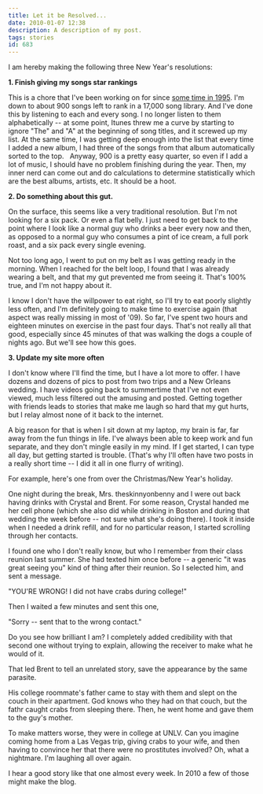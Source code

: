 ```yaml
---
title: Let it be Resolved...
date: 2010-01-07 12:38
description: A description of my post.
tags: stories
id: 683
---
```

I am hereby making the following three New Year's resolutions:

<strong>1.  Finish giving my songs star rankings</strong>

This is a chore that I've been working on for since <a href="http://theskinnyonbenny.com/blog2/archives/134">some time in 1995</a>.  I'm down to about 900 songs left to rank in a 17,000 song library.  And I've done this by listening to each and every song.  I no longer listen to them alphabetically -- at some point, Itunes threw me a curve by starting to ignore "The" and "A" at the beginning of song titles, and it screwed up my list.  At the same time, I was getting deep enough into the list that every time I added a new album, I had three of the songs from that album automatically sorted to the top.
<span class="spanEndPreview">&nbsp;</span>
Anyway, 900 is a pretty easy quarter, so even if I add a lot of music, I should have no problem finishing during the year.  Then, my inner nerd can come out and do calculations to determine statistically which are the best albums, artists, etc.  It should be a hoot.

<strong>2.  Do something about this gut.</strong>

On the surface, this seems like a very traditional resolution.  But I'm not looking for a six pack.  Or even a flat belly.  I just need to get back to the point where I look like a normal guy who drinks a beer every now and then, as opposed to a normal guy who consumes a pint of ice cream, a full pork roast, and a six pack every single evening.  

Not too long ago, I went to put on my belt as I was getting ready in the morning.  When I reached for the belt loop, I found that I was already wearing a belt, and that my gut prevented me from seeing it.  That's 100% true, and I'm not happy about it.

I know I don't have the willpower to eat right, so I'll try to eat poorly slightly less often, and I'm definitely going to make time to exercise again (that aspect was really missing in most of '09).  So far, I've spent two hours and eighteen minutes on exercise in the past four days.  That's not really all that good, especially since 45 minutes of that was walking the dogs a couple of nights ago.  But we'll see how this goes.

<strong>3.  Update my site more often</strong>

I don't know where I'll find the time, but I have a lot more to offer.  I have dozens and dozens of pics to post from two trips and a New Orleans wedding.  I have videos going back to summertime that I've not even viewed, much less filtered out the amusing and posted.  Getting together with friends leads to stories that make me laugh so hard that my gut hurts, but I relay almost none of it back to the internet.

A big reason for that is when I sit down at my laptop, my brain is far, far away from the fun things in life.  I've always been able to keep work and fun separate, and they don't mingle easily in my mind.  If I get started, I can type all day, but getting started is trouble.  (That's why I'll often have two posts in a really short time -- I did it all in one flurry of writing).  

For example, here's one from over the Christmas/New Year's holiday.

One night during the break, Mrs. theskinnyonbenny and I were out back having drinks with Crystal and Brent.  For some reason, Crystal handed me her cell phone (which she also did while drinking in Boston and during that wedding the week before -- not sure what she's doing there).  I took it inside when I needed a drink refill, and for no particular reason, I started scrolling through her contacts.

I found one who I don't really know, but who I remember from their class reunion last summer.  She had texted him once before -- a generic "it was great seeing you" kind of thing after their reunion.  So I selected him, and sent a message.

"YOU'RE WRONG!  I did not have crabs during college!"

Then I waited a few minutes and sent this one,

"Sorry -- sent that to the wrong contact."

Do you see how brilliant I am?  I completely added credibility with that second one without trying to explain, allowing the receiver to make what he would of it.

That led Brent to tell an unrelated story, save the appearance by the same parasite.

His college roommate's father came to stay with them and slept on the couch in their apartment.  God knows who they had on that couch, but the fathr caught crabs from sleeping there.  Then, he went home and gave them to the guy's mother.

To make matters worse, they were in college at UNLV.  Can you imagine coming home from a Las Vegas trip, giving crabs to your wife, and then having to convince her that there were no prostitutes involved?  Oh, what a nightmare.  I'm laughing all over again.

I hear a good story like that one almost every week.  In 2010 a few of those might make the blog.
